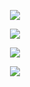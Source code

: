 <p align="center">
  <img src="https://capsule-render.vercel.app/api?type=waving&text=HELLO%20THERE&height=150&section=header&theme=gruvbox"/>
</p>

<p align="center">
  <img src="https://github-readme-streak-stats.herokuapp.com/?user=navaneet-rao&theme=gruvbox&hide_border=true" />
</p>

<p align="center">
  <img src="https://quotes-github-readme.vercel.app/api?type=horizontal&theme=gruvbox" />
</p>

<p align="center">
  <img src="https://capsule-render.vercel.app/api?type=waving&height=150&section=footer&theme=gruvbox"/>
</p>
